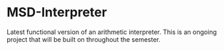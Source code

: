 # MSD-Interpreter
Latest functional version of an arithmetic interpreter.  This is an ongoing project that will be built on throughout the semester.
